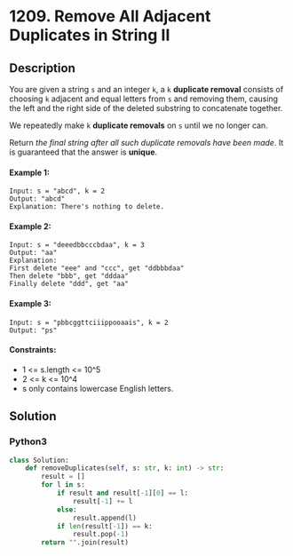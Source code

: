 # 1209. Remove All Adjacent Duplicates in String II


## Description
You are given a string `s` and an integer `k`, a `k` **duplicate removal** consists of choosing `k` adjacent and equal letters from `s` and removing them, causing the left and the right side of the deleted substring to concatenate together.

We repeatedly make `k` **duplicate removals** on `s` until we no longer can.

Return *the final string after all such duplicate removals have been made*. It is guaranteed that the answer is **unique**.

#### Example 1:
```
Input: s = "abcd", k = 2
Output: "abcd"
Explanation: There's nothing to delete.
```

#### Example 2:
```
Input: s = "deeedbbcccbdaa", k = 3
Output: "aa"
Explanation: 
First delete "eee" and "ccc", get "ddbbbdaa"
Then delete "bbb", get "dddaa"
Finally delete "ddd", get "aa"
```

#### Example 3:
```
Input: s = "pbbcggttciiippooaais", k = 2
Output: "ps"
```

#### Constraints:
- 1 <= s.length <= 10^5
- 2 <= k <= 10^4
- s only contains lowercase English letters.


## Solution

### Python3
```python
class Solution:
    def removeDuplicates(self, s: str, k: int) -> str:
        result = []
        for l in s:
            if result and result[-1][0] == l:
                result[-1] += l
            else:
                result.append(l)
            if len(result[-1]) == k:
                result.pop(-1)
        return "".join(result)
```
